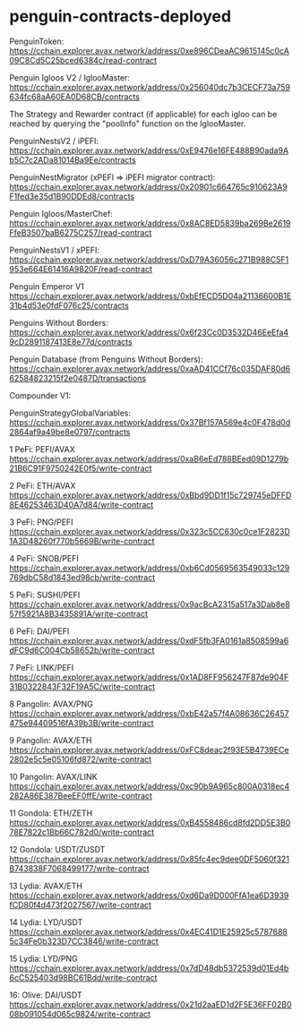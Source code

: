 # penguin-contracts-deployed


PenguinToken:
https://cchain.explorer.avax.network/address/0xe896CDeaAC9615145c0cA09C8Cd5C25bced6384c/read-contract


Penguin Igloos V2 / IglooMaster:
https://cchain.explorer.avax.network/address/0x256040dc7b3CECF73a759634fc68aA60EA0D68CB/contracts

The Strategy and Rewarder contract (if applicable) for each igloo can be reached by querying the "poolInfo" function on the IglooMaster.


PenguinNestsV2 / iPEFI:
https://cchain.explorer.avax.network/address/0xE9476e16FE488B90ada9Ab5C7c2ADa81014Ba9Ee/contracts


PenguinNestMigrator (xPEFI => iPEFI migrator contract):
https://cchain.explorer.avax.network/address/0x20901c664765c910623A9F1fed3e35d1B90DDEd8/contracts


Penguin Igloos/MasterChef:
https://cchain.explorer.avax.network/address/0x8AC8ED5839ba269Be2619FfeB3507baB6275C257/read-contract



PenguinNestsV1 / xPEFI:
https://cchain.explorer.avax.network/address/0xD79A36056c271B988C5F1953e664E61416A9820F/read-contract



Penguin Emperor V1
https://cchain.explorer.avax.network/address/0xbEfECD5D04a21136600B1E31b4d53e0fdF076c25/contracts



Penguins Without Borders:
https://cchain.explorer.avax.network/address/0x6f23Cc0D3532D46EeEfa49cD2891187413E8e77d/contracts



Penguin Database (from Penguins Without Borders):
https://cchain.explorer.avax.network/address/0xaAD41CCf76c035DAF80d662584823215f2e0487D/transactions



Compounder V1:

PenguinStrategyGlobalVariables:
https://cchain.explorer.avax.network/address/0x37Bf157A569e4c0F478d0d2864af9a49be8e0797/contracts

1  PeFi: PEFI/AVAX
https://cchain.explorer.avax.network/address/0xaB6eEd788BEed09D1279b21B6C91F9750242E0f5/write-contract

2  PeFi: ETH/AVAX
https://cchain.explorer.avax.network/address/0xBbd9DD1f15c729745eDFFD8E46253463D40A7d84/write-contract

3  PeFi: PNG/PEFI 
https://cchain.explorer.avax.network/address/0x323c5CC630c0ce1F2823D1A3D48260f770b5669B/write-contract

4  PeFi: SNOB/PEFI
https://cchain.explorer.avax.network/address/0xb6Cd0569563549033c129769dbC58d1843ed98cb/write-contract

5  PeFi: SUSHI/PEFI
https://cchain.explorer.avax.network/address/0x9acBcA2315a517a3Dab8e857f5921A8B3435891A/write-contract

6  PeFi: DAI/PEFI
https://cchain.explorer.avax.network/address/0xdF5fb3FA0161a8508599a6dFC9d6C004Cb58652b/write-contract

7  PeFi: LINK/PEFI
https://cchain.explorer.avax.network/address/0x1AD8FF956247F87de904F31B0322843F32F19A5C/write-contract

8  Pangolin: AVAX/PNG
https://cchain.explorer.avax.network/address/0xbE42a57f4A08636C26457475e94409516fA39b3B/write-contract

9  Pangolin: AVAX/ETH
https://cchain.explorer.avax.network/address/0xFC8deac2f93E5B4739ECe2802e5c5e05106fd872/write-contract

10  Pangolin: AVAX/LINK
https://cchain.explorer.avax.network/address/0xc90b9A965c800A0318ec4282A86E387BeeEF0ffE/write-contract

11  Gondola: ETH/ZETH
https://cchain.explorer.avax.network/address/0xB4558486cd8fd2DD5E3B078E7822c1Bb66C782d0/write-contract

12  Gondola: USDT/ZUSDT
https://cchain.explorer.avax.network/address/0x85fc4ec9dee0DF5060f321B743838F7068499177/write-contract

13  Lydia: AVAX/ETH
https://cchain.explorer.avax.network/address/0xd6Da9D000FfA1ea6D3939fCD80f4d473f2027567/write-contract

14  Lydia: LYD/USDT
https://cchain.explorer.avax.network/address/0x4EC41D1E25925c57876885c34Fe0b323D7CC3846/write-contract

15  Lydia: LYD/PNG
https://cchain.explorer.avax.network/address/0x7dD48db5372539d01Ed4b6cC525403d98BC61Bdd/write-contract

16: Olive: DAI/USDT
https://cchain.explorer.avax.network/address/0x21d2aaED1d2F5E36FF02B008b091054d065c9824/write-contract
